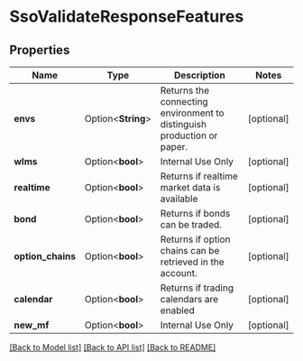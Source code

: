 # SsoValidateResponseFeatures

## Properties

Name | Type | Description | Notes
------------ | ------------- | ------------- | -------------
**envs** | Option<**String**> | Returns the connecting environment to distinguish production or paper. | [optional]
**wlms** | Option<**bool**> | Internal Use Only | [optional]
**realtime** | Option<**bool**> | Returns if realtime market data is available | [optional]
**bond** | Option<**bool**> | Returns if bonds can be traded. | [optional]
**option_chains** | Option<**bool**> | Returns if option chains can be retrieved in the account. | [optional]
**calendar** | Option<**bool**> | Returns if trading calendars are enabled | [optional]
**new_mf** | Option<**bool**> | Internal Use Only | [optional]

[[Back to Model list]](../README.md#documentation-for-models) [[Back to API list]](../README.md#documentation-for-api-endpoints) [[Back to README]](../README.md)


